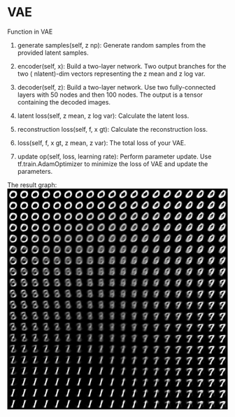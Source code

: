 # VAE


Function in VAE

1) generate samples(self, z np): Generate random samples from the provided latent samples.

2) encoder(self, x): Build a two-layer network. Two output branches for the two ( nlatent)-dim vectors representing the z mean and z log var.

3) decoder(self, z): Build a two-layer network. Use two fully-connected layers with 50 nodes and then 100 nodes. The output is a tensor containing the decoded images.

4) latent loss(self, z mean, z log var): Calculate the latent loss.

5) reconstruction loss(self, f, x gt): Calculate the reconstruction loss.

6) loss(self, f, x gt, z mean, z var): The total loss of your VAE. 

7) update op(self, loss, learning rate): Perform parameter update. Use tf.train.AdamOptimizer to minimize the loss of VAE and update the parameters.

The result graph: 
![alt text](https://github.com/hyestt/VAE/blob/master/VAE/latent_space_vae.png)
